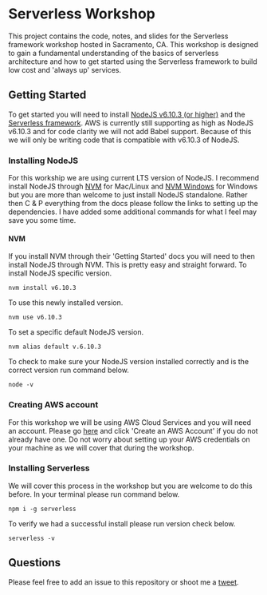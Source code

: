 # Serverless Workshop
This project contains the code, notes, and slides for the Serverless framework workshop hosted in Sacramento, CA. This workshop is designed to gain a fundamental understanding of the basics of serverless architecture and how to get started using the Serverless framework to build low cost and 'always up' services. 


## Getting Started
To get started you will need to install [NodeJS v6.10.3 (or higher)](https://nodejs.org/download/release/v6.10.3/) and the [Serverless framework](https://serverless.com/). AWS is currently still supporting as high as NodeJS v6.10.3 and for code clarity we will not add Babel support. Because of this we will only be writing code that is compatible with v6.10.3 of NodeJS.

### Installing NodeJS
For this workship we are using current LTS version of NodeJS. I recommend install NodeJS through [NVM](https://github.com/creationix/nvm) for Mac/Linux  and [NVM Windows](https://github.com/coreybutler/nvm-windows) for Windows but you are more than welcome to just install NodeJS standalone. Rather then C & P everything from the docs please follow the links to setting up the dependencies. I have added some additional commands for what I feel may save you some time.

#### NVM
If you install NVM through their 'Getting Started' docs you will need to then install NodeJS through NVM. This is pretty easy and straight forward.
To install NodeJS specific version.
```
nvm install v6.10.3
```
To use this newly installed version.
```
nvm use v6.10.3
```
To set a specific default NodeJS version.
```
nvm alias default v.6.10.3
```
To check to make sure your NodeJS version installed correctly and is the correct version run command below.
```
node -v
```

### Creating AWS account
For this workshop we will be using AWS Cloud Services and you will need an account. Please go [here](https://aws.amazon.com/) and click 'Create an AWS Account' if you do not already have one. Do not worry about setting up your AWS credentials on your machine as we will cover that during the workshop.

### Installing Serverless
We will cover this process in the workshop but you are welcome to do this before.
In your terminal please run command below.
```
npm i -g serverless
```
To verify we had a successful install please run version check below.
```
serverless -v
```

## Questions
Please feel free to add an issue to this repository or shoot me a [tweet](https://twitter.com/novicki_david).
